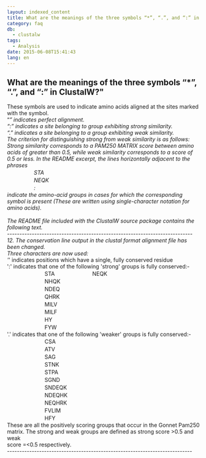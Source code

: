 ```yaml
---
layout: indexed_content
title: What are the meanings of the three symbols “*”, “.”, and “:” in ClustalW?
category: faq
db:
  - clustalw
tags: 
  - Analysis
date: 2015-06-08T15:41:43
lang: en
---
```


## What are the meanings of the three symbols “*”, “.”, and “:” in ClustalW?"

These symbols are used to indicate amino acids aligned at the sites marked with the symbol. <br>“*” indicates perfect alignment. <br>“:” indicates a site belonging to group exhibiting strong similarity. <br>“.” indicates a site belonging to a group exhibiting weak similarity. <br>The criterion for distinguishing strong from weak similarity is as follows: Strong similarity corresponds to a PAM250 MATRIX score between amino acids of greater than 0.5, while weak similarity corresponds to a score of 0.5 or less. In the README excerpt, the lines horizontally adjacent to the phrases <br>　　　　　STA <br>　　　　　NEQK <br>　　　　　: <br>indicate the amino-acid groups in cases for which the corresponding symbol is present (These are written using single-character notation for amino acids). <br> <br>The README file included with the ClustalW source package contains the following text. <br> --------------------------------------------------------------------------- <br>12. The conservation line output in the clustal format alignment file has been changed. <br>Three characters are now used: <br>'*' indicates positions which have a single, fully conserved residue <br>':' indicates that one of the following 'strong' groups is fully conserved:- <br>　　　　　　　STA　　　　　　　NEQK <br>　　　　　　　NHQK <br>　　　　　　　NDEQ <br>　　　　　　　QHRK <br>　　　　　　　MILV <br>　　　　　　　MILF <br>　　　　　　　HY <br>　　　　　　　FYW <br>'.' indicates that one of the following 'weaker' groups is fully conserved:- <br>　　　　　　　CSA <br>　　　　　　　ATV <br>　　　　　　　SAG <br>　　　　　　　STNK <br>　　　　　　　STPA <br>　　　　　　　SGND <br>　　　　　　　SNDEQK <br>　　　　　　　NDEQHK <br>　　　　　　　NEQHRK <br>　　　　　　　FVLIM <br>　　　　　　　HFY <br>These are all the positively scoring groups that occur in the Gonnet Pam250 <br>matrix. The strong and weak groups are defined as strong score &gt;0.5 and weak <br>score =&lt;0.5 respectively. <br>---------------------------------------------------------------------------